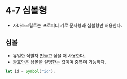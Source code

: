 # 4-7 심볼형

- 자바스크립트는 프로퍼티 키로 문자형과 심볼형만 허용한다.

## 심볼
- 유일한 식별자 만들고 싶을 때 사용한다.
- 괄호안은 심볼을 설명한는 값이며 중복이 가능하다.
```javascript
let id = Symbol("id");
```

